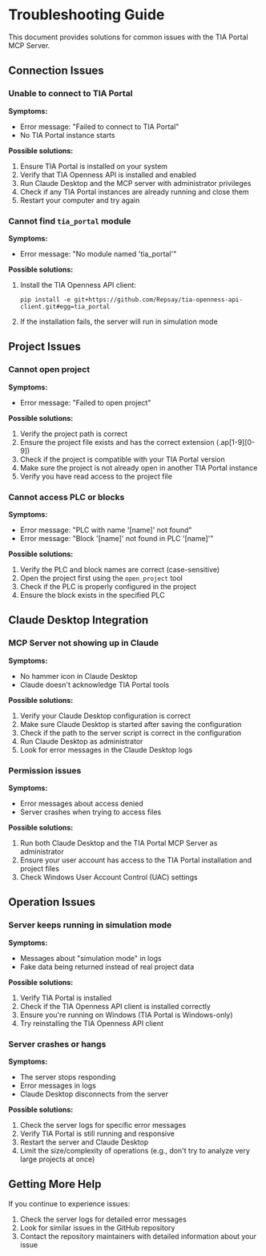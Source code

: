 # Troubleshooting Guide

This document provides solutions for common issues with the TIA Portal MCP Server.

## Connection Issues

### Unable to connect to TIA Portal

**Symptoms:**
- Error message: "Failed to connect to TIA Portal"
- No TIA Portal instance starts

**Possible solutions:**
1. Ensure TIA Portal is installed on your system
2. Verify that TIA Openness API is installed and enabled
3. Run Claude Desktop and the MCP server with administrator privileges
4. Check if any TIA Portal instances are already running and close them
5. Restart your computer and try again

### Cannot find `tia_portal` module

**Symptoms:**
- Error message: "No module named 'tia_portal'"

**Possible solutions:**
1. Install the TIA Openness API client:
   ```
   pip install -e git+https://github.com/Repsay/tia-openness-api-client.git#egg=tia_portal
   ```
2. If the installation fails, the server will run in simulation mode

## Project Issues

### Cannot open project

**Symptoms:**
- Error message: "Failed to open project"

**Possible solutions:**
1. Verify the project path is correct
2. Ensure the project file exists and has the correct extension (.ap[1-9][0-9])
3. Check if the project is compatible with your TIA Portal version
4. Make sure the project is not already open in another TIA Portal instance
5. Verify you have read access to the project file

### Cannot access PLC or blocks

**Symptoms:**
- Error message: "PLC with name '[name]' not found"
- Error message: "Block '[name]' not found in PLC '[name]'"

**Possible solutions:**
1. Verify the PLC and block names are correct (case-sensitive)
2. Open the project first using the `open_project` tool
3. Check if the PLC is properly configured in the project
4. Ensure the block exists in the specified PLC

## Claude Desktop Integration

### MCP Server not showing up in Claude

**Symptoms:**
- No hammer icon in Claude Desktop
- Claude doesn't acknowledge TIA Portal tools

**Possible solutions:**
1. Verify your Claude Desktop configuration is correct
2. Make sure Claude Desktop is started after saving the configuration
3. Check if the path to the server script is correct in the configuration
4. Run Claude Desktop as administrator
5. Look for error messages in the Claude Desktop logs

### Permission issues

**Symptoms:**
- Error messages about access denied
- Server crashes when trying to access files

**Possible solutions:**
1. Run both Claude Desktop and the TIA Portal MCP Server as administrator
2. Ensure your user account has access to the TIA Portal installation and project files
3. Check Windows User Account Control (UAC) settings

## Operation Issues

### Server keeps running in simulation mode

**Symptoms:**
- Messages about "simulation mode" in logs
- Fake data being returned instead of real project data

**Possible solutions:**
1. Verify TIA Portal is installed
2. Check if the TIA Openness API client is installed correctly
3. Ensure you're running on Windows (TIA Portal is Windows-only)
4. Try reinstalling the TIA Openness API client

### Server crashes or hangs

**Symptoms:**
- The server stops responding
- Error messages in logs
- Claude Desktop disconnects from the server

**Possible solutions:**
1. Check the server logs for specific error messages
2. Verify TIA Portal is still running and responsive
3. Restart the server and Claude Desktop
4. Limit the size/complexity of operations (e.g., don't try to analyze very large projects at once)

## Getting More Help

If you continue to experience issues:

1. Check the server logs for detailed error messages
2. Look for similar issues in the GitHub repository
3. Contact the repository maintainers with detailed information about your issue
